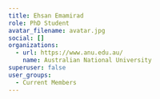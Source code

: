 ```yaml
---
title: Ehsan Emamirad
role: PhD Student
avatar_filename: avatar.jpg
social: []
organizations:
  - url: https://www.anu.edu.au/
    name: Australian National University
superuser: false
user_groups:
  - Current Members
---
```

